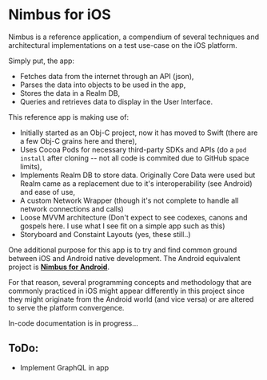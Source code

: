 # Nimbus for iOS

Nimbus is a reference application, a compendium of several techniques and architectural implementations on a test use-case on the iOS platform.

Simply put, the app:

* Fetches data from the internet through an API (json),
* Parses the data into objects to be used in the app,
* Stores the data in a Realm DB,
* Queries and retrieves data to display in the User Interface.



This reference app is making use of:

* Initially started as an Obj-C project, now it has moved to Swift (there are a few Obj-C grains here and there),
* Uses Cocoa Pods for necessary third-party SDKs and APIs (do a `pod install` after cloning -- not all code is commited due to GitHub space limits),
* Implements Realm DB to store data. Originally Core Data were used but Realm came as a replacement due to it's interoperability (see Android) and ease of use,
* A custom Network Wrapper (though it's not complete to handle all network connections and calls)
* Loose MVVM architecture (Don't expect to see codexes, canons and gospels here. I use what I see fit on a simple app such as this)
* Storyboard and Constaint Layouts (yes, these still..)



One additional purpose for this app is to try and find common ground between iOS and Android native development. The Android equivalent project is **[Nimbus for Android](https://github.com/periclesm/nimbus-android)**. 

For that reason, several programming concepts and methodology that are commonly practiced in iOS might appear differently in this project since they might originate from the Android world (and vice versa) or are altered to serve the platform convergence.

In-code documentation is in progress...



## ToDo:

* Implement GraphQL in app